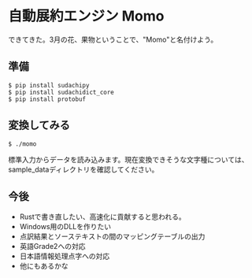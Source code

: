 # 自動展約エンジン Momo

できてきた。3月の花、果物ということで、"Momo"と名付けよう。

## 準備

```
$ pip install sudachipy
$ pip install sudachidict_core
$ pip install protobuf
```

## 変換してみる

```
$ ./momo
```

標準入力からデータを読み込みます。現在変換できそうな文字種については、sample_dataディレクトリを確認してください。

## 今後

* Rustで書き直したい、高速化に貢献すると思われる。
* Windows用のDLLを作りたい
* 点訳結果とソーステキストの間のマッピングテーブルの出力
* 英語Grade2への対応
* 日本語情報処理点字への対応
* 他にもあるかな
